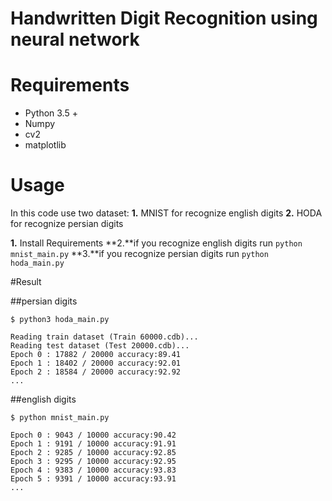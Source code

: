 
# Handwritten Digit Recognition using neural network


# Requirements
* Python 3.5 +
* Numpy 
* cv2
* matplotlib

# Usage
In this code use two dataset:
**1.** MNIST for recognize english digits
**2.** HODA for recognize persian digits


**1.** Install Requirements
**2.**if you recognize english digits run ```python mnist_main.py```
**3.**if you recognize persian digits run ```python hoda_main.py```


#Result

##persian digits
```
$ python3 hoda_main.py 

Reading train dataset (Train 60000.cdb)...
Reading test dataset (Test 20000.cdb)...
Epoch 0 : 17882 / 20000 accuracy:89.41 
Epoch 1 : 18402 / 20000 accuracy:92.01 
Epoch 2 : 18584 / 20000 accuracy:92.92 
...

```
##english digits
```
$ python mnist_main.py

Epoch 0 : 9043 / 10000 accuracy:90.42
Epoch 1 : 9191 / 10000 accuracy:91.91 
Epoch 2 : 9285 / 10000 accuracy:92.85 
Epoch 3 : 9295 / 10000 accuracy:92.95 
Epoch 4 : 9383 / 10000 accuracy:93.83 
Epoch 5 : 9391 / 10000 accuracy:93.91
...

```
